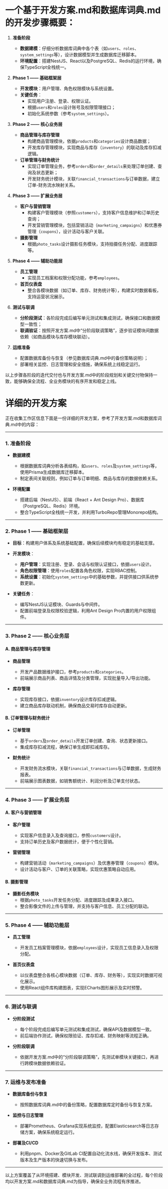 # 一个基于开发方案.md和数据库词典.md的开发步骤概要：

1. **准备阶段**  
   - **数据建模**：仔细分析数据库词典中各个表（如`users`、`roles`、`system_settings`等），设计数据模型并生成数据库迁移脚本。  
   - **环境配置**：搭建NestJS、React以及PostgreSQL、Redis的运行环境，确保TypeScript全栈统一。

2. **Phase 1 —— 基础框架层**  
   - **开发模块**：用户管理、角色权限模块与系统设置。  
   - **关键任务**：  
     - 实现用户注册、登录、权限认证。  
     - 根据`users`和`roles`设计账号及权限管理接口；  
     - 初始化系统参数（参考`system_settings`）。  

3. **Phase 2 —— 核心业务层**  
   - **商品管理与库存管理**  
     - 构建商品管理模块，依据`products`和`categories`设计商品数据；  
     - 开发库存管理模块，实现商品与库存（`inventory`）的联动及库存扣减逻辑。  
   - **订单管理与财务统计**  
     - 实现订单管理业务，参考`orders`和`order_details`来处理订单创建、查询及状态更新；  
     - 开发财务统计模块，关联`financial_transactions`与订单数据，建立订单-财务流水映射关系。

4. **Phase 3 —— 扩展业务层**  
   - **客户与营销管理**  
     - 构建客户管理模块（参照`customers`），支持客户信息维护和订单历史查询；  
     - 开发营销管理模块，包括营销活动（`marketing_campaigns`）和优惠券管理（`coupons`），设计活动与客户关联。  
   - **摄影管理**  
     - 根据`photo_tasks`设计摄影任务模块，支持拍摄任务分配、进度跟踪等。

5. **Phase 4 —— 辅助功能层**  
   - **员工管理**  
     - 实现员工档案和权限分配功能，参考`employees`。  
   - **首页仪表盘**  
     - 整合各模块数据（如订单、库存、财务统计等），构建实时数据看板，支持运营状况展示。

6. **测试与联调**  
   - **分阶段测试**：各阶段完成后编写单元测试和集成测试，确保接口和数据模型一致性；  
   - **联调验证**：按照开发方案.md中“分阶段联调策略”，逐步验证模块间数据依赖（如商品模块与库存模块联动）。

7. **运维准备**  
   - 配置数据库备份与恢复（参见数据库词典.md中的备份策略说明）；  
   - 部署相关监控、日志管理和安全措施，确保系统上线稳定运行。

以上步骤各阶段的迭代交付也与开发方案.md中的阶段规划和关键交付物保持一致，能够确保全流程、全业务模块的有序开发和稳定上线。
# 详细的开发方案

正在收集工作区信息下面是一份详细的开发方案，参考了开发方案.md和数据库词典.md中的内容：

---

### 1. 准备阶段

- **数据建模**  
  - 根据数据库词典分析各表结构，如`users`、`roles`及`system_settings`等，使用Prisma生成数据库迁移脚本。  
  - 制定表间关联规则，例如订单与订单明细、商品与库存的数据依赖关系。

- **环境配置**  
  - 搭建后端（NestJS）、前端（React + Ant Design Pro）、数据库（PostgreSQL、Redis）环境。  
  - 整合TypeScript全栈统一开发，并利用TurboRepo管理Monorepo结构。

---

### 2. Phase 1 —— 基础框架层

- **目标**：构建用户体系及系统基础配置，确保后续模块均有稳定的基础支撑。
  
- **开发模块**：
  - **用户管理**：实现注册、登录、会话与权限认证接口，依据`users`设计。  
  - **角色权限管理**：使用`roles`配置各角色权限，实现RBAC控制。  
  - **系统设置**：初始化`system_settings`中的基础参数，并提供接口供系统参数更新。

- **关键任务**：
  - 编写NestJS认证模块、Guards与中间件。  
  - 配置前端登录及权限校验逻辑，利用Ant Design Pro内置的用户权限组件。

---

### 3. Phase 2 —— 核心业务层

#### A. 商品管理与库存管理

- **商品管理**  
  - 开发产品数据维护接口，参考`products`和`categories`。  
  - 前端展示商品列表、商品详情及分类管理，实现批量导入/导出功能。

- **库存管理**  
  - 实现库存接口，依据`inventory`设计库存扣减逻辑。  
  - 建立商品库存联动机制，确保商品交易时库存自动更新。

#### B. 订单管理与财务统计

- **订单管理**  
  - 基于`orders`及`order_details`开发订单创建、查询、状态更新接口。  
  - 集成库存扣减流程，确保订单生成即扣减库存。

- **财务统计**  
  - 开发财务流水模块，关联`financial_transactions`与订单数据，生成财务报表。  
  - 前端展示图表数据，如销售额统计、利润分析及订单支付状态。

---

### 4. Phase 3 —— 扩展业务层


#### A. 客户与营销管理

- **客户管理**  
  - 实现客户信息录入及查询接口，参照`customers`设计。  
  - 支持订单历史及客户数据统计，便于个性化营销。

- **营销管理**  
  - 构建营销活动（`marketing_campaigns`）及优惠券管理（`coupons`）模块。  
  - 设计活动与客户、订单的关联策略，实现优惠策略自动应用。

#### B. 摄影管理

- **摄影任务模块**  
  - 根据`photo_tasks`开发任务分配、进度跟踪及成果录入接口。  
  - 整合影像文件的上传与管理，并支持与客户信息、员工分配的联动。

---

### 5. Phase 4 —— 辅助功能层

- **员工管理**  
  - 开发员工档案管理模块，依据`employees`设计，实现员工信息录入及权限分配。

- **首页仪表盘**  
  - 以仪表盘整合各核心模块数据（订单、库存、财务等），实现实时数据可视化展示。  
  - 使用React组件库构建图表，实现ECharts图形展示及实时预警。

---

### 6. 测试与联调

- **分阶段测试**  
  - 每个阶段完成后编写单元测试和集成测试，确保API及数据模型一致。  
  - 前后端协作测试，确保权限验证、库存扣减、财务映射等流程正确。

- **分阶段联调**  
  - 依据开发方案.md中的“分阶段联调策略”，先测试单模块关键接口，再进行跨模块数据依赖验证。

---

### 7. 运维与发布准备

- **数据库备份与恢复**  
  - 按照数据库词典.md中的备份策略，配置数据库定时备份与恢复方案。

- **监控与日志管理**  
  - 部署Prometheus、Grafana实现系统监控，配置Elasticsearch等日志存储方案，确保系统稳定运行。

- **部署及CI/CD**  
  - 利用pnpm、Docker及GitLab CI配置自动化流水线，确保开发版本、测试版本及生产版本的快速切换与发布。

---

以上方案覆盖了从环境搭建、模块开发、测试联调到运维部署的全过程，每个阶段均以开发方案.md和数据库词典.md为指导，确保全业务流程有序推进。